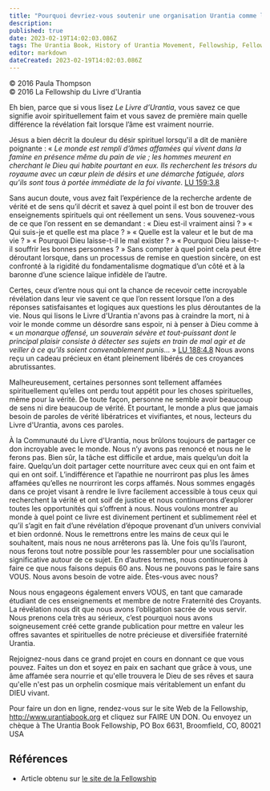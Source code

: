 ```yaml
---
title: "Pourquoi devriez-vous soutenir une organisation Urantia comme la Urantia Book Fellowship ?"
description: 
published: true
date: 2023-02-19T14:02:03.086Z
tags: The Urantia Book, History of Urantia Movement, Fellowship, Fellowship Herald, article
editor: markdown
dateCreated: 2023-02-19T14:02:03.086Z
---
```


<p class="v-card v-sheet theme--light grey lighten-3 px-2">© 2016 Paula Thompson<br>© 2016 La Fellowship du Livre d'Urantia</p>


Eh bien, parce que si vous lisez _Le Livre d’Urantia_, vous savez ce que signifie avoir spirituellement faim et vous savez de première main quelle différence la révélation fait lorsque l’âme est vraiment nourrie. 

Jésus a bien décrit la douleur du désir spirituel lorsqu'il a dit de manière poignante : « _Le monde est rempli d’âmes affamées qui vivent dans la famine en présence même du pain de vie ; les hommes meurent en cherchant le Dieu qui habite pourtant en eux. Ils recherchent les trésors du royaume avec un cœur plein de désirs et une démarche fatiguée, alors qu’ils sont tous à portée immédiate de la foi vivante_. <a id="a15_412"></a>[LU 159:3.8](/fr/The_Urantia_Book/159#p3_8) 

Sans aucun doute, vous avez fait l’expérience de la recherche ardente de vérité et de sens qu’il décrit et savez à quel point il est bon de trouver des enseignements spirituels qui ont réellement un sens. Vous souvenez-vous de ce que l’on ressent en se demandant : « Dieu est-il vraiment ainsi ? » « Qui suis-je et quelle est ma place ? » « Quelle est la valeur et le but de ma vie ? » « Pourquoi Dieu laisse-t-il le mal exister ? » « Pourquoi Dieu laisse-t-il souffrir les bonnes personnes ? » Sans compter à quel point cela peut être déroutant lorsque, dans un processus de remise en question sincère, on est confronté à la rigidité du fondamentalisme dogmatique d’un côté et à la baronne d’une science laïque infidèle de l’autre. 

Certes, ceux d’entre nous qui ont la chance de recevoir cette incroyable révélation dans leur vie savent ce que l’on ressent lorsque l’on a des réponses satisfaisantes et logiques aux questions les plus déroutantes de la vie. Nous qui lisons le Livre d'Urantia n'avons pas à craindre la mort, ni à voir le monde comme un désordre sans espoir, ni à penser à Dieu comme à « _un monarque offensé, un souverain sévère et tout-puissant dont le principal plaisir consiste à détecter ses sujets en train de mal agir et de veiller à ce qu’ils soient convenablement punis..._ » <a id="a19_569"></a>[LU 188:4.8](/fr/The_Urantia_Book/188#p4_8) Nous avons reçu un cadeau précieux en étant pleinement libérés de ces croyances abrutissantes. 

Malheureusement, certaines personnes sont tellement affamées spirituellement qu’elles ont perdu tout appétit pour les choses spirituelles, même pour la vérité. De toute façon, personne ne semble avoir beaucoup de sens ni dire beaucoup de vérité. Et pourtant, le monde a plus que jamais besoin de paroles de vérité libératrices et vivifiantes, et nous, lecteurs du Livre d'Urantia, avons ces paroles. 

À la Communauté du Livre d'Urantia, nous brûlons toujours de partager ce don incroyable avec le monde. Nous n’y avons pas renoncé et nous ne le ferons pas. Bien sûr, la tâche est difficile et ardue, mais quelqu’un doit la faire. Quelqu’un doit partager cette nourriture avec ceux qui en ont faim et qui en ont soif. L’indifférence et l’apathie ne nourriront pas plus les âmes affamées qu’elles ne nourriront les corps affamés. Nous sommes engagés dans ce projet visant à rendre le livre facilement accessible à tous ceux qui recherchent la vérité et ont soif de justice et nous continuerons d’explorer toutes les opportunités qui s’offrent à nous. Nous voulons montrer au monde à quel point ce livre est divinement pertinent et sublimement réel et qu’il s’agit en fait d’une révélation d’époque provenant d’un univers convivial et bien ordonné. Nous le remettrons entre les mains de ceux qui le souhaitent, mais nous ne nous arrêterons pas là. Une fois qu’ils l’auront, nous ferons tout notre possible pour les rassembler pour une socialisation significative autour de ce sujet. En d’autres termes, nous continuerons à faire ce que nous faisons depuis 60 ans. Nous ne pouvons pas le faire sans VOUS. Nous avons besoin de votre aide. Êtes-vous avec nous? 

Nous nous engageons également envers VOUS, en tant que camarade étudiant de ces enseignements et membre de notre Fraternité des Croyants. La révélation nous dit que nous avons l’obligation sacrée de vous servir. Nous prenons cela très au sérieux, c’est pourquoi nous avons soigneusement créé cette grande publication pour mettre en valeur les offres savantes et spirituelles de notre précieuse et diversifiée fraternité Urantia. 

Rejoignez-nous dans ce grand projet en cours en donnant ce que vous pouvez. Faites un don et soyez en paix en sachant que grâce à vous, une âme affamée sera nourrie et qu'elle trouvera le Dieu de ses rêves et saura qu'elle n'est pas un orphelin cosmique mais véritablement un enfant du DIEU vivant. 

Pour faire un don en ligne, rendez-vous sur le site Web de la Fellowship, http://www.urantiabook.org et cliquez sur FAIRE UN DON. Ou envoyez un chèque à The Urantia Book Fellowship, PO Box 6631, Broomfield, CO, 80021 USA 





## Références

- Article obtenu sur [le site de la Fellowship](https://urantia-book.org/archive/newsletters/herald/)

